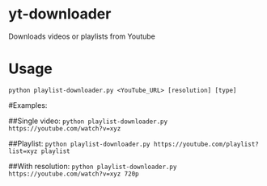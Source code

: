 # yt-downloader
Downloads videos or playlists from Youtube

# Usage
`python playlist-downloader.py <YouTube_URL> [resolution] [type]`

        
#Examples:

##Single video: 
`python playlist-downloader.py https://youtube.com/watch?v=xyz`

##Playlist:
`python playlist-downloader.py https://youtube.com/playlist?list=xyz playlist`
        
##With resolution: 
`python playlist-downloader.py https://youtube.com/watch?v=xyz 720p`
